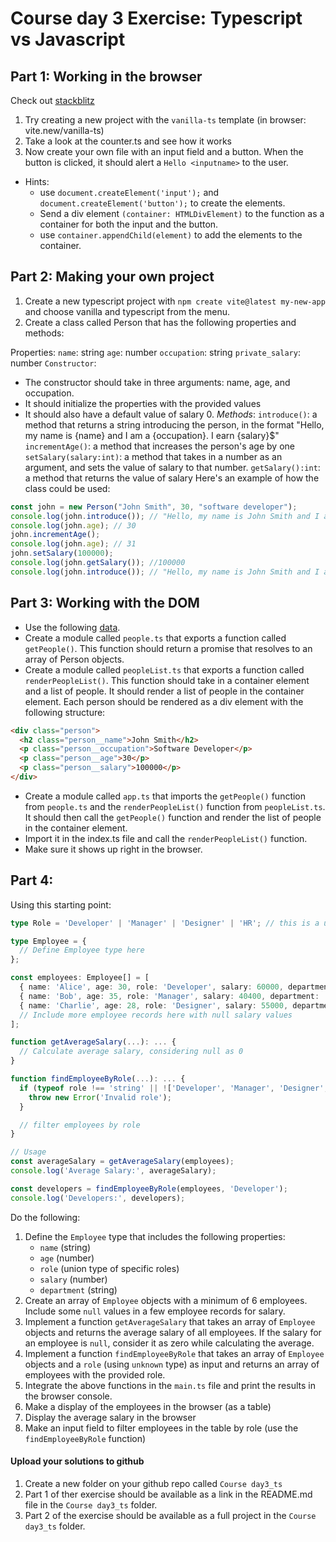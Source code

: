 # Course day 3 Exercise: Typescript vs Javascript
## Part 1: Working in the browser
Check out [stackblitz](https://blog.stackblitz.com/posts/vite-new-templates/)
1. Try creating a new project with the `vanilla-ts` template (in browser: vite.new/vanilla-ts)
2. Take a look at the counter.ts and see how it works
3. Now create your own file with an input field and a button. When the button is clicked, it should alert a `Hello <inputname>` to the user.
  - Hints: 
    - use `document.createElement('input');` and `document.createElement('button');` to create the elements.
    - Send a div element `(container: HTMLDivElement)` to the function as a container for both the input and the button.
    - use `container.appendChild(element)` to add the elements to the container.

## Part 2: Making your own project
1. Create a new typescript project with `npm create vite@latest my-new-app` and choose vanilla and typescript from the menu.
2. Create a class called Person that has the following properties and methods:

Properties:
`name`: string
`age`: number
`occupation`: string
`private_salary`: number
`Constructor`:
- The constructor should take in three arguments: name, age, and occupation.
- It should initialize the properties with the provided values
- It should also have a default value of salary 0.
*Methods*:
`introduce()`: a method that returns a string introducing the person, in the format "Hello, my name is {name} and I am a {occupation}. I earn {salary}$"
`incrementAge()`: a method that increases the person's age by one
`setSalary(salary:int)`: a method that takes in a number as an argument, and sets the value of salary to that number.
`getSalary():int`: a method that returns the value of salary
Here's an example of how the class could be used:

```typescript
const john = new Person("John Smith", 30, "software developer");
console.log(john.introduce()); // "Hello, my name is John Smith and I am a software developer. I earn 0$"
console.log(john.age); // 30
john.incrementAge();
console.log(john.age); // 31
john.setSalary(100000);
console.log(john.getSalary()); //100000
console.log(john.introduce()); // "Hello, my name is John Smith and I am a software developer. I earn 100000$"
```

## Part 3: Working with the DOM
- Use the following [data](./people.json).
- Create a module called `people.ts` that exports a function called `getPeople()`. This function should return a promise that resolves to an array of Person objects.
- Create a module called `peopleList.ts` that exports a function called `renderPeopleList()`. This function should take in a container element and a list of people. It should render a list of people in the container element. Each person should be rendered as a div element with the following structure:
```html
<div class="person">
  <h2 class="person__name">John Smith</h2>
  <p class="person__occupation">Software Developer</p>
  <p class="person__age">30</p>
  <p class="person__salary">100000</p>
</div>
```
- Create a module called `app.ts` that imports the `getPeople()` function from `people.ts` and the `renderPeopleList()` function from `peopleList.ts`. It should then call the `getPeople()` function and render the list of people in the container element.
- Import it in the index.ts file and call the `renderPeopleList()` function.
- Make sure it shows up right in the browser.

## Part 4:
Using this starting point: 
```typescript
type Role = 'Developer' | 'Manager' | 'Designer' | 'HR'; // this is a union type

type Employee = {
  // Define Employee type here
};

const employees: Employee[] = [
  { name: 'Alice', age: 30, role: 'Developer', salary: 60000, department: 'Engineering' },
  { name: 'Bob', age: 35, role: 'Manager', salary: 40400, department: 'Management' },
  { name: 'Charlie', age: 28, role: 'Designer', salary: 55000, department: 'Design' },
  // Include more employee records here with null salary values
];

function getAverageSalary(...): ... {
  // Calculate average salary, considering null as 0
}

function findEmployeeByRole(...): ... {
  if (typeof role !== 'string' || !['Developer', 'Manager', 'Designer', 'HR'].includes(role)) {
    throw new Error('Invalid role');
  }

  // filter employees by role
}

// Usage
const averageSalary = getAverageSalary(employees);
console.log('Average Salary:', averageSalary);

const developers = findEmployeeByRole(employees, 'Developer');
console.log('Developers:', developers);
```
Do the following:
1. Define the `Employee` type that includes the following properties:
   - `name` (string)
   - `age` (number)
   - `role` (union type of specific roles)
   - `salary` (number)
   - `department` (string)
2. Create an array of `Employee` objects with a minimum of 6 employees. Include some `null` values in a few employee records for salary.
3. Implement a function `getAverageSalary` that takes an array of `Employee` objects and returns the average salary of all employees. If the salary for an employee is `null`, consider it as zero while calculating the average.
4. Implement a function `findEmployeeByRole` that takes an array of `Employee` objects and a `role` (using `unknown` type) as input and returns an array of employees with the provided role.
5. Integrate the above functions in the `main.ts` file and print the results in the browser console.
6. Make a display of the employees in the browser (as a table)
7. Display the average salary in the browser
8. Make an input field to filter employees in the table by role (use the `findEmployeeByRole` function)

#### Upload your solutions to github 
1. Create a new folder on your github repo called `Course day3_ts`
2. Part 1 of ther exercise should be available as a link in the README.md file in the `Course day3_ts` folder.
3. Part 2 of the exercise should be available as a full project in the `Course day3_ts` folder.
